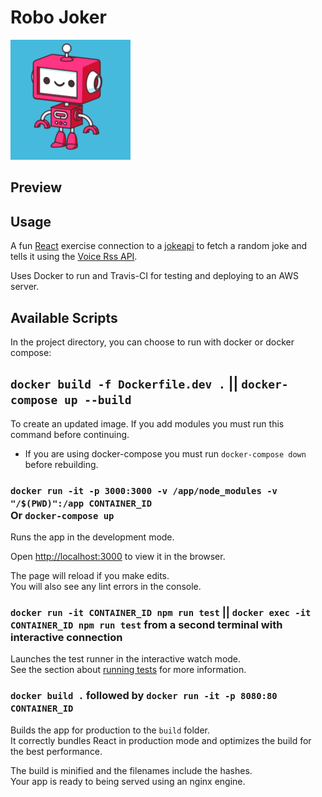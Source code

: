 # Robo Joker
![](https://github.com/TomKiWorld/RoboJoker/blob/master/public/robo-joker-192x192.png?raw=true)

## Preview

## Usage 
A fun [React](https://github.com/facebook/create-react-app) exercise connection to a [jokeapi](https://sv443.net/jokeapi/v2/) to fetch a random joke and tells it using the [Voice Rss API](http://www.voicerss.org/).

Uses Docker to run and Travis-CI for testing and deploying to an AWS server.

## Available Scripts

In the project directory, you can choose to run with docker or docker compose:

## `docker build -f Dockerfile.dev .` || `docker-compose up --build`

To create an updated image. If you add modules you must run this command before continuing. <br />
* If you are using docker-compose you must run `docker-compose down` before rebuilding.

### `docker run -it -p 3000:3000 -v /app/node_modules -v "/$(PWD)":/app CONTAINER_ID` <br/> Or `docker-compose up`

Runs the app in the development mode.<br />

Open [http://localhost:3000](http://localhost:3000) to view it in the browser.

The page will reload if you make edits.<br />
You will also see any lint errors in the console.

### `docker run -it CONTAINER_ID npm run test` || `docker exec -it CONTAINER_ID npm run test` from a second terminal with interactive connection

Launches the test runner in the interactive watch mode.<br />
See the section about [running tests](https://facebook.github.io/create-react-app/docs/running-tests) for more information.

### `docker build .` followed by `docker run -it -p 8080:80 CONTAINER_ID`

Builds the app for production to the `build` folder.<br />
It correctly bundles React in production mode and optimizes the build for the best performance.

The build is minified and the filenames include the hashes.<br />
Your app is ready to being served using an nginx engine.
